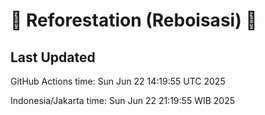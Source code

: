 
# 🌳 Reforestation (Reboisasi) 🌲

## Last Updated

GitHub Actions time: Sun Jun 22 14:19:55 UTC 2025

Indonesia/Jakarta time: Sun Jun 22 21:19:55 WIB 2025
